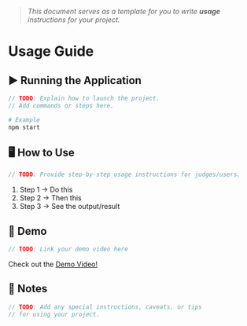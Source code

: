 > *This document serves as a template for you to write **usage** instructions for your project.* 

# Usage Guide

## ▶️ Running the Application
``` c
// TODO: Explain how to launch the project.
// Add commands or steps here.
```
``` bash
# Example
npm start
```

## 🖥️ How to Use
``` c
// TODO: Provide step-by-step usage instructions for judges/users.
```
1. Step 1 -> Do this
2. Step 2 -> Then this
3. Step 3 -> See the output/result

## 🎥 Demo
``` c
// TODO: Link your demo video here
```
Check out the [Demo Video!](../demo/demo.mp4)

## 📌 Notes
``` c
// TODO: Add any special instructions, caveats, or tips 
// for using your project.
```
